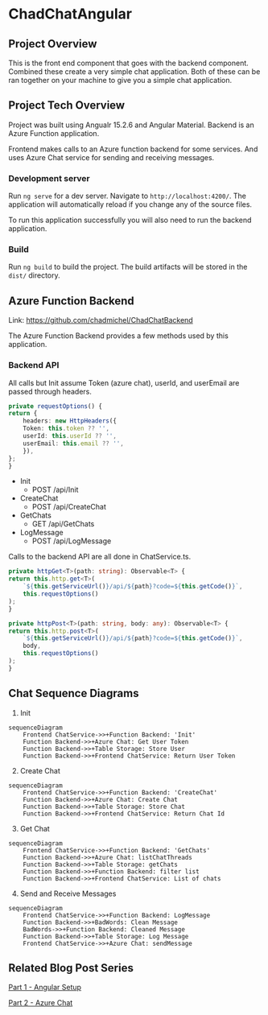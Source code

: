# ChadChatAngular

## Project Overview

This is the front end component that goes with the backend component. Combined these create a very simple chat application. Both of these can be ran together on your machine to give you a simple chat application.

## Project Tech Overview

Project was built using Angualr 15.2.6 and Angular Material. Backend is an Azure Function application.

Frontend makes calls to an Azure function backend for some services. And uses Azure Chat service for sending and receiving messages.

### Development server

Run `ng serve` for a dev server. Navigate to `http://localhost:4200/`. The application will automatically reload if you change any of the source files.

To run this application successfully you will also need to run the backend application.

### Build

Run `ng build` to build the project. The build artifacts will be stored in the `dist/` directory.

## Azure Function Backend

Link: https://github.com/chadmichel/ChadChatBackend

The Azure Function Backend provides a few methods used by this application.

### Backend API

All calls but Init assume Token (azure chat), userId, and userEmail are passed through headers.

```TypeScript
private requestOptions() {
return {
    headers: new HttpHeaders({
    Token: this.token ?? '',
    userId: this.userId ?? '',
    userEmail: this.email ?? '',
    }),
};
}
```

- Init
  - POST /api/Init
- CreateChat
  - POST /api/CreateChat
- GetChats
  - GET /api/GetChats
- LogMessage
  - POST /api/LogMessage

Calls to the backend API are all done in ChatService.ts.

```TypeScript
private httpGet<T>(path: string): Observable<T> {
return this.http.get<T>(
    `${this.getServiceUrl()}/api/${path}?code=${this.getCode()}`,
    this.requestOptions()
);
}

private httpPost<T>(path: string, body: any): Observable<T> {
return this.http.post<T>(
    `${this.getServiceUrl()}/api/${path}?code=${this.getCode()}`,
    body,
    this.requestOptions()
);
}
```

## Chat Sequence Diagrams

1. Init

```mermaid
sequenceDiagram
    Frontend ChatService->>+Function Backend: 'Init'
    Function Backend->>+Azure Chat: Get User Token
    Function Backend->>+Table Storage: Store User
    Function Backend->>+Frontend ChatService: Return User Token
```

2. Create Chat

```Mermaid
sequenceDiagram
    Frontend ChatService->>+Function Backend: 'CreateChat'
    Function Backend->>+Azure Chat: Create Chat
    Function Backend->>+Table Storage: Store Chat
    Function Backend->>+Frontend ChatService: Return Chat Id
```

3. Get Chat

```Mermaid
sequenceDiagram
    Frontend ChatService->>+Function Backend: 'GetChats'
    Function Backend->>+Azure Chat: listChatThreads
    Function Backend->>+Table Storage: getChats
    Function Backend->>+Function Backend: filter list
    Function Backend->>+Frontend ChatService: List of chats
```

4. Send and Receive Messages

```Mermaid
sequenceDiagram
    Frontend ChatService->>+Function Backend: LogMessage
    Function Backend->>+BadWords: Clean Message
    BadWords->>+Function Backend: Cleaned Message
    Function Backend->>+Table Storage: Log Message
    Frontend ChatService->>+Azure Chat: sendMessage
```

## Related Blog Post Series

[Part 1 - Angular Setup](https://dontpaniclabs.com/blog/post/2023/04/27/building-a-chat-system-part-1/)

[Part 2 - Azure Chat](https://dontpaniclabs.com/blog/post/2023/05/09/building-a-chat-system-part-2/)
